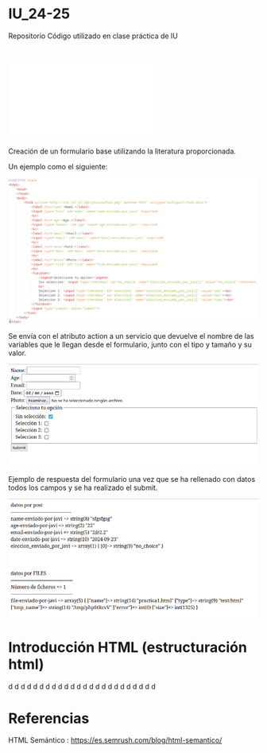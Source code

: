 # IU_24-25
Repositorio Código utilizado en clase práctica de IU

# ![Introducción HTML (formularios)](/IntroHTML/IntroBase.md)

Creación de un formulario base utilizando la literatura proporcionada.

Un ejemplo como el siguiente:

![html formulario base](FuenteEjemploFormularioIntroHTML.png)

Se envía con el atributo action a un servicio que devuelve el nombre de las variables que le llegan desde el formulario, junto con el tipo y tamaño y su valor.

![formulario base](EjemploFormularioIntroHTML.png)

Ejemplo de respuesta del formulario una vez que se ha rellenado con datos todos los campos y se ha realizado el submit.

![respuesta formulario base](RespuestaEjemploFormularioIntroHTML.png)

# Introducción HTML (estructuración html)

d
d
d
d
d
d
d
d
d
d
d
d
d
d
d
d
d
d
d
d
d
d
d
d

# Referencias

HTML Semántico : https://es.semrush.com/blog/html-semantico/


